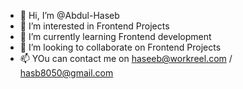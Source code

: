 - 👋 Hi, I’m @Abdul-Haseb
- 👀 I’m interested in Frontend Projects
- 🌱 I’m currently learning Frontend development
- 💞️ I’m looking to collaborate on Frontend Projects
- 📫 YOu can contact me on haseeb@workreel.com / hasb8050@gmail.com

<!---
Abdul-Haseb/Abdul-Haseb is a ✨ special ✨ repository because its `README.md` (this file) appears on your GitHub profile.
You can click the Preview link to take a look at your changes.
--->
